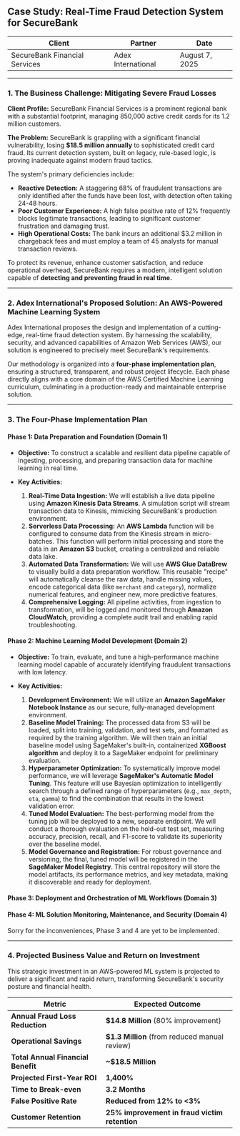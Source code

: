 ## **Case Study: Real-Time Fraud Detection System for SecureBank**

| **Client**                    | **Partner**        | **Date**       |
| ----------------------------- | ------------------ | -------------- |
| SecureBank Financial Services | Adex International | August 7, 2025 |

---

### **1. The Business Challenge: Mitigating Severe Fraud Losses**

**Client Profile:** SecureBank Financial Services is a prominent regional bank with a substantial footprint, managing 850,000 active credit cards for its 1.2 million customers.

**The Problem:** SecureBank is grappling with a significant financial vulnerability, losing **\$18.5 million annually** to sophisticated credit card fraud. Its current detection system, built on legacy, rule-based logic, is proving inadequate against modern fraud tactics.

The system's primary deficiencies include:

* **Reactive Detection:** A staggering 68% of fraudulent transactions are only identified after the funds have been lost, with detection often taking 24-48 hours.
* **Poor Customer Experience:** A high false positive rate of 12% frequently blocks legitimate transactions, leading to significant customer frustration and damaging trust.
* **High Operational Costs:** The bank incurs an additional \$3.2 million in chargeback fees and must employ a team of 45 analysts for manual transaction reviews.

To protect its revenue, enhance customer satisfaction, and reduce operational overhead, SecureBank requires a modern, intelligent solution capable of **detecting and preventing fraud in real time.**

---

### **2. Adex International's Proposed Solution: An AWS-Powered Machine Learning System**

Adex International proposes the design and implementation of a cutting-edge, real-time fraud detection system. By harnessing the scalability, security, and advanced capabilities of Amazon Web Services (AWS), our solution is engineered to precisely meet SecureBank's requirements.

Our methodology is organized into a **four-phase implementation plan**, ensuring a structured, transparent, and robust project lifecycle. Each phase directly aligns with a core domain of the AWS Certified Machine Learning curriculum, culminating in a production-ready and maintainable enterprise solution.

---

### **3. The Four-Phase Implementation Plan**

#### **Phase 1: Data Preparation and Foundation (Domain 1)**

* **Objective:** To construct a scalable and resilient data pipeline capable of ingesting, processing, and preparing transaction data for machine learning in real time.
* **Key Activities:**

  1. **Real-Time Data Ingestion:** We will establish a live data pipeline using **Amazon Kinesis Data Streams**. A simulation script will stream transaction data to Kinesis, mimicking SecureBank's production environment.
  2. **Serverless Data Processing:** An **AWS Lambda** function will be configured to consume data from the Kinesis stream in micro-batches. This function will perform initial processing and store the data in an **Amazon S3** bucket, creating a centralized and reliable data lake.
  3. **Automated Data Transformation:** We will use **AWS Glue DataBrew** to visually build a data preparation workflow. This reusable "recipe" will automatically cleanse the raw data, handle missing values, encode categorical data (like `merchant` and `category`), normalize numerical features, and engineer new, more predictive features.
  4. **Comprehensive Logging:** All pipeline activities, from ingestion to transformation, will be logged and monitored through **Amazon CloudWatch**, providing a complete audit trail and enabling rapid troubleshooting.

#### **Phase 2: Machine Learning Model Development (Domain 2)**

* **Objective:** To train, evaluate, and tune a high-performance machine learning model capable of accurately identifying fraudulent transactions with low latency.
* **Key Activities:**

  1. **Development Environment:** We will utilize an **Amazon SageMaker Notebook Instance** as our secure, fully-managed development environment.
  2. **Baseline Model Training:** The processed data from S3 will be loaded, split into training, validation, and test sets, and formatted as required by the training algorithm. We will then train an initial baseline model using SageMaker's built-in, containerized **XGBoost algorithm** and deploy it to a SageMaker endpoint for preliminary evaluation.
  3. **Hyperparameter Optimization:** To systematically improve model performance, we will leverage **SageMaker's Automatic Model Tuning**. This feature will use Bayesian optimization to intelligently search through a defined range of hyperparameters (e.g., `max_depth`, `eta`, `gamma`) to find the combination that results in the lowest validation error.
  4. **Tuned Model Evaluation:** The best-performing model from the tuning job will be deployed to a new, separate endpoint. We will conduct a thorough evaluation on the hold-out test set, measuring accuracy, precision, recall, and F1-score to validate its superiority over the baseline model.
  5. **Model Governance and Registration:** For robust governance and versioning, the final, tuned model will be registered in the **SageMaker Model Registry**. This central repository will store the model artifacts, its performance metrics, and key metadata, making it discoverable and ready for deployment.

#### **Phase 3: Deployment and Orchestration of ML Workflows (Domain 3)**

#### **Phase 4: ML Solution Monitoring, Maintenance, and Security (Domain 4)**

Sorry for the inconveniences, Phase 3 and 4 are yet to be implemented.

---

### **4. Projected Business Value and Return on Investment**

This strategic investment in an AWS-powered ML system is projected to deliver a significant and rapid return, transforming SecureBank's security posture and financial health.

| **Metric**                         | **Expected Outcome**                           |
| ---------------------------------- | ---------------------------------------------- |
| **Annual Fraud Loss Reduction**    | **\$14.8 Million** (80% improvement)           |
| **Operational Savings**            | **\$1.3 Million** (from reduced manual review) |
| **Total Annual Financial Benefit** | **\~\$18.5 Million**                           |
| **Projected First-Year ROI**       | **1,400%**                                     |
| **Time to Break-even**             | **3.2 Months**                                 |
| **False Positive Rate**            | **Reduced from 12% to <3%**                    |
| **Customer Retention**             | **25% improvement in fraud victim retention**  |
